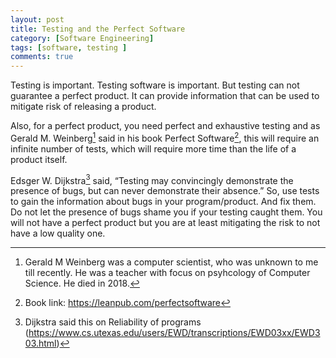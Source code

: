 ```yaml
---
layout: post
title: Testing and the Perfect Software
category: [Software Engineering]
tags: [software, testing ]
comments: true
---
```


Testing is important. Testing software is important. But testing can not guarantee a perfect product. It can provide information that can be used to mitigate risk of releasing a product.

Also, for a perfect product, you need perfect and exhaustive testing and as Gerald M. Weinberg[^1] said in his book Perfect Software[^2], this will require an infinite number of tests, which will require more time than the life of a product itself.

Edsger W. Dijkstra[^3] said, “Testing may convincingly demonstrate the presence of bugs, but can never demonstrate their absence.” So, use tests to gain the information about bugs in your program/product. And fix them. Do not let the presence of bugs shame you if your testing caught them. You will not have a perfect product but you are at least mitigating the risk to not have a low quality one.

[^1]: Gerald M Weinberg was a computer scientist, who was unknown to me till recently. He was a teacher with focus on psyhcology of Computer Science. He died in 2018. 
[^2]: Book link: https://leanpub.com/perfectsoftware
[^3]: Dijkstra said this on Reliability of programs (https://www.cs.utexas.edu/users/EWD/transcriptions/EWD03xx/EWD303.html)
